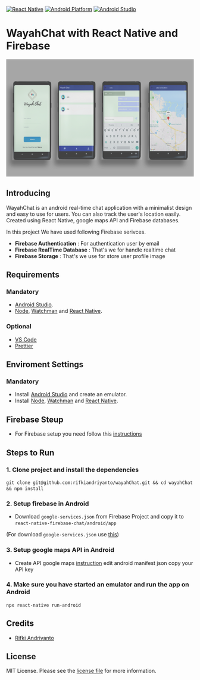 [![React Native][react_native-badge]][react_native-url]
[![Android Platform][android_platform-badge]][android_platform-url]
[![Android Studio][android_studio-badge]][android_studio-url]

# WayahChat with React Native and Firebase
<p align="center">
  <img src="Images/11.png" alt="FirebaseChat" title="FirebaseChat" />
</p>


## Introducing
WayahChat is an android real-time chat application with a minimalist design and
 easy to use for users. You can also track the user's location
easily. Created using React Native, google maps API and Firebase databases.

In this project We have used following Firebase serivces.
* **Firebase Authentication** : For authentication user by email
* **Firebase RealTime Database** : That's we for handle realtime chat
* **Firebase Storage** : That's we use for store user profile image


## Requirements

### Mandatory
- [Android Studio](https://developer.android.com/studio/index.html).
- [Node](https://nodejs.org), [Watchman](https://facebook.github.io/watchman/) and [React Native](https://facebook.github.io/react-native/).

### Optional
- [VS Code](https://code.visualstudio.com/)
- [Prettier](https://marketplace.visualstudio.com/items?itemName=esbenp.prettier-vscode)

## Enviroment Settings

### Mandatory
- Install [Android Studio](https://developer.android.com/studio/index.html) and create an emulator.
- Install [Node](https://nodejs.org), [Watchman](https://facebook.github.io/watchman/) and [React Native](https://facebook.github.io/react-native/).


## Firebase Steup
- For Firebase setup you need follow this [instructions](https://firebase.google.com/docs/android/setup)

## Steps to Run
### 1. Clone project and install the dependencies
```
git clone git@github.com:rifkiandriyanto/wayahChat.git && cd wayahChat && npm install
```

### 2. Setup firebase in Android
- Download `google-services.json` from Firebase Project and copy it to `react-native-firebase-chat/android/app`

(For download `google-services.json` use [this](https://support.google.com/firebase/answer/7015592))

### 3. Setup google maps API in Android
- Create API google maps [instruction](https://developers.google.com/maps/documentation/javascript/get-api-key?hl=id)
edit android manifest json copy your API key

### 4. Make sure you have started an emulator and run the app on Android
```
npx react-native run-android
```

## Credits

- [Rifki Andriyanto](https://github.com/rifkiandriyanto)

## License

MIT License. Please see the [license file](LICENSE.md) for more information.


[react_native-badge]: https://img.shields.io/badge/React%20Native-0.57.7-blue.svg?style=flat
[react_native-url]: https://facebook.github.io/react-native/
[android_platform-badge]: https://img.shields.io/badge/Android-4.1+-green.svg
[android_platform-url]: https://developer.android.com/index.html
[android_studio-badge]: https://img.shields.io/badge/Android%20Studio-3.2.1+-green.svg
[android_studio-url]: https://developer.android.com/studio/install
[codebeat-badge]: https://codebeat.co/badges/f22bd54a-d944-440d-aa4d-3a99f79b41d3